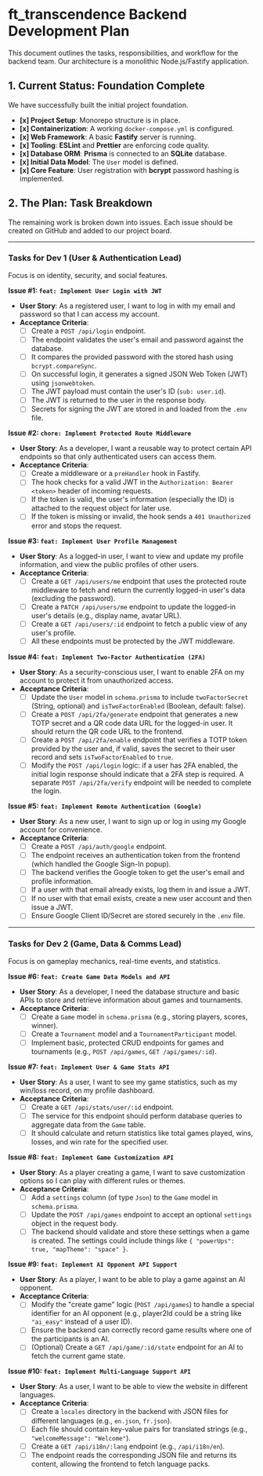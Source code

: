 # ft_transcendence Backend Development Plan

This document outlines the tasks, responsibilities, and workflow for the backend team. Our architecture is a monolithic Node.js/Fastify application.

## 1. Current Status: Foundation Complete

We have successfully built the initial project foundation.

-   **[x] Project Setup**: Monorepo structure is in place.
-   **[x] Containerization**: A working `docker-compose.yml` is configured.
-   **[x] Web Framework**: A basic **Fastify** server is running.
-   **[x] Tooling**: **ESLint** and **Prettier** are enforcing code quality.
-   **[x] Database ORM**: **Prisma** is connected to an **SQLite** database.
-   **[x] Initial Data Model**: The `User` model is defined.
-   **[x] Core Feature**: User registration with **bcrypt** password hashing is implemented.

## 2. The Plan: Task Breakdown

The remaining work is broken down into issues. Each issue should be created on GitHub and added to our project board.

---

### Tasks for Dev 1 (User & Authentication Lead)

Focus is on identity, security, and social features.

**Issue #1: `feat: Implement User Login with JWT`**
* **User Story**: As a registered user, I want to log in with my email and password so that I can access my account.
* **Acceptance Criteria**:
    * [ ] Create a `POST /api/login` endpoint.
    * [ ] The endpoint validates the user's email and password against the database.
    * [ ] It compares the provided password with the stored hash using `bcrypt.compareSync`.
    * [ ] On successful login, it generates a signed JSON Web Token (JWT) using `jsonwebtoken`.
    * [ ] The JWT payload must contain the user's ID (`sub: user.id`).
    * [ ] The JWT is returned to the user in the response body.
    * [ ] Secrets for signing the JWT are stored in and loaded from the `.env` file.

**Issue #2: `chore: Implement Protected Route Middleware`**
* **User Story**: As a developer, I want a reusable way to protect certain API endpoints so that only authenticated users can access them.
* **Acceptance Criteria**:
    * [ ] Create a middleware or a `preHandler` hook in Fastify.
    * [ ] The hook checks for a valid JWT in the `Authorization: Bearer <token>` header of incoming requests.
    * [ ] If the token is valid, the user's information (especially the ID) is attached to the request object for later use.
    * [ ] If the token is missing or invalid, the hook sends a `401 Unauthorized` error and stops the request.

**Issue #3: `feat: Implement User Profile Management`**
* **User Story**: As a logged-in user, I want to view and update my profile information, and view the public profiles of other users.
* **Acceptance Criteria**:
    * [ ] Create a `GET /api/users/me` endpoint that uses the protected route middleware to fetch and return the currently logged-in user's data (excluding the password).
    * [ ] Create a `PATCH /api/users/me` endpoint to update the logged-in user's details (e.g., display name, avatar URL).
    * [ ] Create a `GET /api/users/:id` endpoint to fetch a public view of any user's profile.
    * [ ] All these endpoints must be protected by the JWT middleware.

**Issue #4: `feat: Implement Two-Factor Authentication (2FA)`**
* **User Story**: As a security-conscious user, I want to enable 2FA on my account to protect it from unauthorized access.
* **Acceptance Criteria**:
    * [ ] Update the `User` model in `schema.prisma` to include `twoFactorSecret` (String, optional) and `isTwoFactorEnabled` (Boolean, default: false).
    * [ ] Create a `POST /api/2fa/generate` endpoint that generates a new TOTP secret and a QR code data URL for the logged-in user. It should return the QR code URL to the frontend.
    * [ ] Create a `POST /api/2fa/enable` endpoint that verifies a TOTP token provided by the user and, if valid, saves the secret to their user record and sets `isTwoFactorEnabled` to `true`.
    * [ ] Modify the `POST /api/login` logic: if a user has 2FA enabled, the initial login response should indicate that a 2FA step is required. A separate `POST /api/2fa/verify` endpoint will be needed to complete the login.

**Issue #5: `feat: Implement Remote Authentication (Google)`**
* **User Story**: As a new user, I want to sign up or log in using my Google account for convenience.
* **Acceptance Criteria**:
    * [ ] Create a `POST /api/auth/google` endpoint.
    * [ ] The endpoint receives an authentication token from the frontend (which handled the Google Sign-In popup).
    * [ ] The backend verifies the Google token to get the user's email and profile information.
    * [ ] If a user with that email already exists, log them in and issue a JWT.
    * [ ] If no user with that email exists, create a new user account and then issue a JWT.
    * [ ] Ensure Google Client ID/Secret are stored securely in the `.env` file.

---

### Tasks for Dev 2 (Game, Data & Comms Lead)

Focus is on gameplay mechanics, real-time events, and statistics.

**Issue #6: `feat: Create Game Data Models and API`**
* **User Story**: As a developer, I need the database structure and basic APIs to store and retrieve information about games and tournaments.
* **Acceptance Criteria**:
    * [ ] Create a `Game` model in `schema.prisma` (e.g., storing players, scores, winner).
    * [ ] Create a `Tournament` model and a `TournamentParticipant` model.
    * [ ] Implement basic, protected CRUD endpoints for games and tournaments (e.g., `POST /api/games`, `GET /api/games/:id`).

**Issue #7: `feat: Implement User & Game Stats API`**
* **User Story**: As a user, I want to see my game statistics, such as my win/loss record, on my profile dashboard.
* **Acceptance Criteria**:
    * [ ] Create a `GET /api/stats/user/:id` endpoint.
    * [ ] The service for this endpoint should perform database queries to aggregate data from the `Game` table.
    * [ ] It should calculate and return statistics like total games played, wins, losses, and win rate for the specified user.

**Issue #8: `feat: Implement Game Customization API`**
* **User Story**: As a player creating a game, I want to save customization options so I can play with different rules or themes.
* **Acceptance Criteria**:
    * [ ] Add a `settings` column (of type `Json`) to the `Game` model in `schema.prisma`.
    * [ ] Update the `POST /api/games` endpoint to accept an optional `settings` object in the request body.
    * [ ] The backend should validate and store these settings when a game is created. The settings could include things like `{ "powerUps": true, "mapTheme": "space" }`.

**Issue #9: `feat: Implement AI Opponent API Support`**
* **User Story**: As a player, I want to be able to play a game against an AI opponent.
* **Acceptance Criteria**:
    * [ ] Modify the "create game" logic (`POST /api/games`) to handle a special identifier for an AI opponent (e.g., player2Id could be a string like `"ai_easy"` instead of a user ID).
    * [ ] Ensure the backend can correctly record game results where one of the participants is an AI.
    * [ ] (Optional) Create a `GET /api/game/:id/state` endpoint for an AI to fetch the current game state.

**Issue #10: `feat: Implement Multi-Language Support API`**
* **User Story**: As a user, I want to be able to view the website in different languages.
* **Acceptance Criteria**:
    * [ ] Create a `locales` directory in the backend with JSON files for different languages (e.g., `en.json`, `fr.json`).
    * [ ] Each file should contain key-value pairs for translated strings (e.g., `"welcomeMessage": "Welcome"`).
    * [ ] Create a `GET /api/i18n/:lang` endpoint (e.g., `/api/i18n/en`).
    * [ ] The endpoint reads the corresponding JSON file and returns its content, allowing the frontend to fetch language packs.